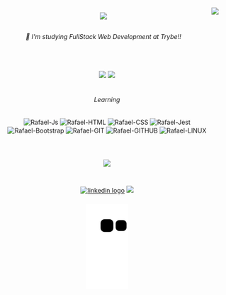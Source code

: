 <h1 align="center">
  <a href="https://git.io/typing-svg">
    <img src="https://readme-typing-svg.herokuapp.com/?lines=Hello+World!+👋;+Myself+Rafael+Souza!;&center=true&size=30">
  </a>
  <img align="right" height="140" src="https://c.tenor.com/rkY5QA5c3VAAAAAC/gato-digitando.gif" />
</h1>

###
<h6 align="center">🌱 I'm studying FullStack Web Development at Trybe!!</h6>
<br>
<br>

  <div align=center>
    <img align="center" width=390 src="https://github-readme-stats.vercel.app/api?username=Rafael-Souza-97&show_icons=true&theme=react&border_color=61dafb&hide_border=true" />
    <img align="center" width=430 src="https://activity-graph.herokuapp.com/graph?username=Rafael-Souza-97&theme=react-dark&bg_color=20232a&hide_border=true" />
  </div>
  
<div align="center">
  
<!--   <img src="https://github-readme-stats.vercel.app/api?hide_title=true&hide_rank=false&show_icons=true&include_all_commits=true&count_private=true&disable_animations=false&theme=onedark&locale=pt-br&hide_border=false&username=Rafael-Souza-97" height="150" alt="stats graph"  /> -->
<!--   <img src="https://github-readme-stats.vercel.app/api/top-langs?locale=pt-br&hide_title=false&layout=compact&card_width=320&langs_count=12&theme=onedark&hide_border=false&username=Rafael-Souza-97" height="150" alt="languages graph"  /> -->
  
</div>
<br>

###
<p align="left"></p>

###
<h6 align="center">Learning</h6>
<div align="center">
  <img align="center" alt="Rafael-Js" height="30" src="https://img.shields.io/badge/JavaScript-F7DF1E?style=for-the-badge&logo=javascript&logoColor=black">
  <img align="center" alt="Rafael-HTML" height="30" src="https://img.shields.io/badge/HTML5-E34F26?style=for-the-badge&logo=html5&logoColor=white">
  <img align="center" alt="Rafael-CSS" height="30" src="https://img.shields.io/badge/CSS3-1572B6?style=for-the-badge&logo=css3&logoColor=white">
  <img align="center" alt="Rafael-Jest" height="30" src="https://img.shields.io/badge/Jest-323330?style=for-the-badge&logo=Jest&logoColor=white" />
  <img align="center" alt="Rafael-Bootstrap" height="30" src="https://img.shields.io/badge/Bootstrap-563D7C?style=for-the-badge&logo=bootstrap&logoColor=white"/>
  <img align="center" alt="Rafael-GIT" height="30" src="https://img.shields.io/badge/GIT-E44C30?style=for-the-badge&logo=git&logoColor=white" />
  <img align="center" alt="Rafael-GITHUB" height="30" src="https://img.shields.io/badge/GitHub-100000?style=for-the-badge&logo=github&logoColor=white" />   <img align="center" alt="Rafael-LINUX" height="30" src="https://img.shields.io/badge/Linux-FCC624?style=for-the-badge&logo=linux&logoColor=black" />
</div>
<br>
<br>

###
<p align="left"></p>

###
<div align="center">
  <img src="https://visitor-badge.laobi.icu/badge?page_id=Rafael-Souza-97.Rafael-Souza-97&"  />
</div>
<br>

###
<div align="center">
  <a href="https://www.linkedin.com/in/rafael-souza-280629236/" target="_blank"><img src="https://img.shields.io/static/v1?message=LinkedIn&logo=linkedin&label=&color=0077B5&logoColor=white&labelColor=&style=flat" height="30" alt="linkedin logo"  /></a>
  <a href="mailto:apsouza.rafael97@gmail.com"><img src="https://img.shields.io/badge/-Gmail-%23333?style=for-the-badge&logo=gmail&logoColor=white" target="_blank"></a>
</div>

###
<p align="left"></p>



###


<div align="center">
  
  <img alt="snake eating my contribution" src="https://github.com/Rafael-Souza-97/Rafael-Souza-97/blob/output/github-contribution-grid-snake.svg">
  
</div>

<!-- ![Snake animation](https://github.com/Rafael-Souza-97/Rafael-Souza-97/blob/output/github-contribution-grid-snake.svg) -->
